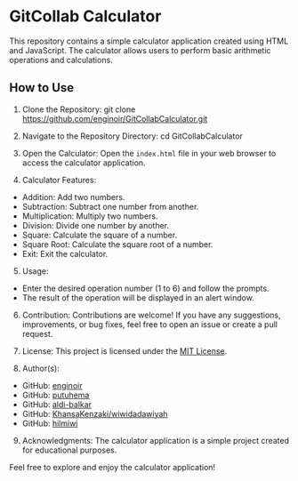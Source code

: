 # GitCollab Calculator

This repository contains a simple calculator application created using HTML and JavaScript. The calculator allows users to perform basic arithmetic operations and calculations.

## How to Use

1. Clone the Repository:
git clone https://github.com/enginoir/GitCollabCalculator.git

2. Navigate to the Repository Directory:
cd GitCollabCalculator

3. Open the Calculator:
Open the `index.html` file in your web browser to access the calculator application.

4. Calculator Features:
- Addition: Add two numbers.
- Subtraction: Subtract one number from another.
- Multiplication: Multiply two numbers.
- Division: Divide one number by another.
- Square: Calculate the square of a number.
- Square Root: Calculate the square root of a number.
- Exit: Exit the calculator.

5. Usage:
- Enter the desired operation number (1 to 6) and follow the prompts.
- The result of the operation will be displayed in an alert window.

6. Contribution:
Contributions are welcome! If you have any suggestions, improvements, or bug fixes, feel free to open an issue or create a pull request.

7. License:
This project is licensed under the [MIT License](LICENSE).

8. Author(s):
- GitHub: [enginoir](https://github.com/enginoir)
- GitHub: [putuhema](https://github.com/putuhema)
- GitHub: [aldi-balkar](https://github.com/aldi-balkar)
- GitHub: [KhansaKenzaki/wiwidadawiyah](https://github.com/wiwidadawiyah)
- GitHub: [hilmiwi](https://github.com/hilmiwi)

9. Acknowledgments:
The calculator application is a simple project created for educational purposes.

Feel free to explore and enjoy the calculator application!


